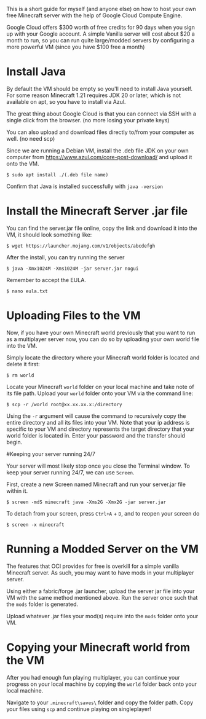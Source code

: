 This is a short guide for myself (and anyone else) on how to host your own free Minecraft server with the help of Google Cloud Compute Engine.

Google Cloud offers $300 worth of free credits for 90 days when you sign up with your Google account. A simple Vanilla server will cost about $20 a month to run, so you can run quite large/modded servers by configuring a more powerful VM (since you have $100 free a month)

# Install Java

By default the VM should be empty so you'll need to install Java yourself. For some reason Minecraft 1.21 requires JDK 20 or later, which is not available on apt, so you have to install via Azul.

The great thing about Google Cloud is that you can connect via SSH with a single click from the browser. (no more losing your private keys)

You can also upload and download files directly to/from your computer as well. (no need scp)

Since we are running a Debian VM, install the .deb file JDK on your own computer from https://www.azul.com/core-post-download/ and upload it onto the VM.
```
$ sudo apt install ./(.deb file name)
```
Confirm that Java is installed successfully with ``` java -version ```

# Install the Minecraft Server .jar file

You can find the server.jar file online, copy the link and download it into the VM, it should look something like:
```
$ wget https://launcher.mojang.com/v1/objects/abcdefgh
```

After the install, you can try running the server

```
$ java -Xmx1024M -Xms1024M -jar server.jar nogui
```

Remember to accept the EULA.
```
$ nano eula.txt
```

# Uploading Files to the VM

Now, if you have your own Minecraft world previously that you want to run as a multiplayer server now, you can do so by uploading your own world file into the VM.

Simply locate the directory where your Minecraft world folder is located and delete it first:
```
$ rm world
```

Locate your Minecraft ``` world ``` folder on your local machine and take note of its file path. 
Upload your ``` world ``` folder onto your VM via the command line:
```
$ scp -r /world root@xx.xx.xx.x:/directory
```
Using the ``` -r ``` argument will cause the command to recursively copy the entire directory and all its files into your VM. Note that your ip address is specific to your VM and directory represents the target directory that your world folder is located in. Enter your password and the transfer should begin. 

#Keeping your server running 24/7

Your server will most likely stop once you close the Terminal window. To keep your server running 24/7, we can use ``` Screen ```.

First, create a new Screen named Minecraft and run your server.jar file within it.

``` 
$ screen -mdS minecraft java -Xms2G -Xmx2G -jar server.jar
```

To detach from your screen, press ```Ctrl+A``` + ```D```, and to reopen your screen do

```
$ screen -x minecraft
```

# Running a Modded Server on the VM
The features that OCI provides for free is overkill for a simple vanilla Minecraft server. As such, you may want to have mods in your multiplayer server.

Using either a fabric/forge .jar launcher, upload the server jar file into your VM with the same method mentioned above. Run the server once such that the ``` mods ``` folder is generated.

Upload whatever .jar files your mod(s) require into the ``` mods ``` folder onto your VM.

# Copying your Minecraft world from the VM
After you had enough fun playing multiplayer, you can continue your progress on your local machine by copying the ``` world ``` folder back onto your local machine.

Navigate to your ``` .minecraft\saves\ ``` folder and copy the folder path. Copy your files using ``` scp ``` and continue playing on singleplayer!
